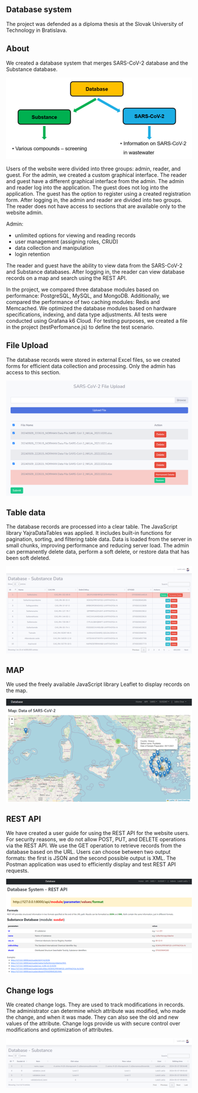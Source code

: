 ## Database system

The project was defended as a diploma thesis at the Slovak University of Technology in Bratislava.

## About

We created a database system that merges SARS-CoV-2 database and the Substance database.

<p align="center"><img src="public/readme/database_system.png"></p>

Users of the website were divided into three groups: admin, reader, and guest. For the admin, we created a custom graphical interface. The reader and guest have a different graphical interface from the admin. The admin and reader log into the application. The guest does not log into the application. The guest has the option to register using a created registration form. After logging in, the admin and reader are divided into two groups. The reader does not have access to sections that are available only to the website admin.

Admin:

- unlimited options for viewing and reading records
- user management (assigning roles, CRUD)
- data collection and manipulation
- login retention

The reader and guest have the ability to view data from the SARS-CoV-2 and Substance databases. After logging in, the reader can view database records on a map and search using the REST API.

In the project, we compared three database modules based on performance: PostgreSQL, MySQL, and MongoDB. Additionally, we compared the performance of two caching modules: Redis and Memcached. We optimized the database modules based on hardware specifications, indexing, and data type adjustments. All tests were conducted using Grafana k6 Cloud. For testing purposes, we created a file in the project (testPerfomance.js) to define the test scenario.

## File Upload

The database records were stored in external Excel files, so we created forms for efficient data collection and processing. Only the admin has access to this section.

<p align="center"><img src="public/readme/file_upload.png"></p>

## Table data

The database records are processed into a clear table. The JavaScript library YajraDataTables was applied. It includes built-in functions for pagination, sorting, and filtering table data. Data is loaded from the server in small chunks, improving performance and reducing server load. The admin can permanently delete data, perform a soft delete, or restore data that has been soft deleted.

<p align="center"><img src="public/readme/substance_table.png"></p>

## MAP

We used the freely available JavaScript library Leaflet to display records on the map. 

<p align="center"><img src="public/readme/map.png"></p>

## REST API

We have created a user guide for using the REST API for the website users. For security reasons, we do not allow POST, PUT, and DELETE operations via the REST API. We use the GET operation to retrieve records from the database based on the URL. Users can choose between two output formats: the first is JSON and the second possible output is XML. The Postman application was used to efficiently display and test REST API requests.

<p align="center"><img src="public/readme/rest_api_susdat.png"></p>

## Change logs

We created change logs. They are used to track modifications in records. The administrator can determine which attribute was modified, who made the change, and when it was made. They can also see the old and new values of the attribute. Change logs provide us with secure control over modifications and optimization of attributes.

<p align="center"><img src="public/readme/change_log.png"></p>

